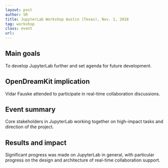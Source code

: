 ```yaml
---
layout: post
author: SR
title: JupyterLab Workshop Austin (Texas), Nov. 1, 2018
tag: workshop
class: event
url: 
---
```


## Main goals

 To develop JupyterLab further and set agenda for future development.

## OpenDreamKit implication

 Vidar Fauske attended to participate in real-time collaboration discussions.

## Event summary

 Core stakeholders in JupyterLab working together on high-impact tasks and direction of the project.

## Results and impact

 Significant progress was made on JupyterLab in general, with particular progress on the design and architecture of real-time collaboration support.


